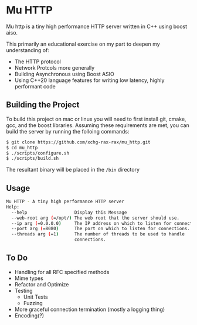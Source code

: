 # Mu HTTP 

Mu http is a tiny high performance HTTP server written in C++ using boost aiso.

This primarily an educational exercise on my part to deepen my understanding of:

* The HTTP protocol
* Network Protcols more generally
* Building Asynchronous using Boost ASIO
* Using C++20 language features for writing low latency, highly performant code

## Building the Project

To build this project on mac or linux you will need to first install git, cmake, gcc, and the boost libraries.
Assuming these requirements are met, you can build the server by running the folloing commands:

 ```bash
 $ git clone https://github.com/xchg-rax-rax/mu_http.git
 $ cd mu_http
 $ ./scripts/configure.sh
 $ ./scripts/build.sh
 ```
 
 The resultant binary will be placed in the `/bin` directory
 
 ## Usage

```bash
Mu HTTP - A tiny high performance HTTP server
Help:
  --help                  Display this Message
  --web-root arg (=/opt/) The web root that the server should use.
  --ip arg (=0.0.0.0)     The IP address on which to listen for connections.
  --port arg (=8080)      The port on which to listen for connections.
  --threads arg (=1)      The number of threads to be used to handle 
                          connections.
```

 ## To Do

* Handling for all RFC specified methods
* Mime types
* Refactor and Optimize
* Testing 
    - Unit Tests
    - Fuzzing
* More graceful connection termination (mostly a logging thing)
* Encoding(?)


